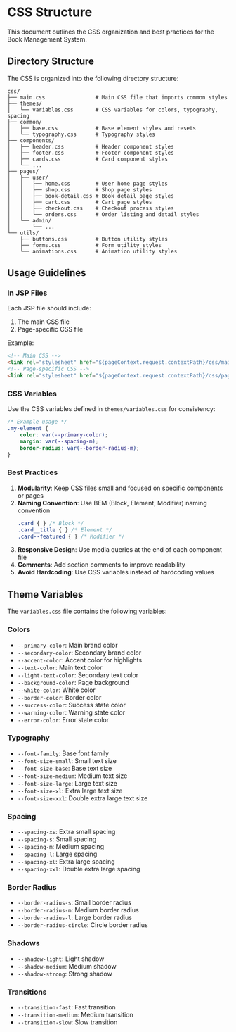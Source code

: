 # CSS Structure

This document outlines the CSS organization and best practices for the Book Management System.

## Directory Structure

The CSS is organized into the following directory structure:

```
css/
├── main.css                # Main CSS file that imports common styles
├── themes/
│   └── variables.css       # CSS variables for colors, typography, spacing
├── common/
│   ├── base.css            # Base element styles and resets
│   └── typography.css      # Typography styles
├── components/
│   ├── header.css          # Header component styles
│   ├── footer.css          # Footer component styles
│   ├── cards.css           # Card component styles
│   └── ... 
├── pages/
│   ├── user/
│   │   ├── home.css        # User home page styles
│   │   ├── shop.css        # Shop page styles
│   │   ├── book-detail.css # Book detail page styles
│   │   ├── cart.css        # Cart page styles
│   │   ├── checkout.css    # Checkout process styles
│   │   └── orders.css      # Order listing and detail styles
│   └── admin/
│       └── ...
└── utils/
    ├── buttons.css         # Button utility styles
    ├── forms.css           # Form utility styles
    └── animations.css      # Animation utility styles
```

## Usage Guidelines

### In JSP Files

Each JSP file should include:

1. The main CSS file
2. Page-specific CSS file

Example:

```html
<!-- Main CSS -->
<link rel="stylesheet" href="${pageContext.request.contextPath}/css/main.css">
<!-- Page-specific CSS -->
<link rel="stylesheet" href="${pageContext.request.contextPath}/css/pages/user/shop.css">
```

### CSS Variables

Use the CSS variables defined in `themes/variables.css` for consistency:

```css
/* Example usage */
.my-element {
    color: var(--primary-color);
    margin: var(--spacing-m);
    border-radius: var(--border-radius-m);
}
```

### Best Practices

1. **Modularity**: Keep CSS files small and focused on specific components or pages
2. **Naming Convention**: Use BEM (Block, Element, Modifier) naming convention
   ```css
   .card { } /* Block */
   .card__title { } /* Element */
   .card--featured { } /* Modifier */
   ```
3. **Responsive Design**: Use media queries at the end of each component file
4. **Comments**: Add section comments to improve readability
5. **Avoid Hardcoding**: Use CSS variables instead of hardcoding values

## Theme Variables

The `variables.css` file contains the following variables:

### Colors
- `--primary-color`: Main brand color
- `--secondary-color`: Secondary brand color
- `--accent-color`: Accent color for highlights
- `--text-color`: Main text color
- `--light-text-color`: Secondary text color
- `--background-color`: Page background
- `--white-color`: White color
- `--border-color`: Border color
- `--success-color`: Success state color
- `--warning-color`: Warning state color
- `--error-color`: Error state color

### Typography
- `--font-family`: Base font family
- `--font-size-small`: Small text size
- `--font-size-base`: Base text size
- `--font-size-medium`: Medium text size
- `--font-size-large`: Large text size
- `--font-size-xl`: Extra large text size
- `--font-size-xxl`: Double extra large text size

### Spacing
- `--spacing-xs`: Extra small spacing
- `--spacing-s`: Small spacing
- `--spacing-m`: Medium spacing
- `--spacing-l`: Large spacing
- `--spacing-xl`: Extra large spacing
- `--spacing-xxl`: Double extra large spacing

### Border Radius
- `--border-radius-s`: Small border radius
- `--border-radius-m`: Medium border radius
- `--border-radius-l`: Large border radius
- `--border-radius-circle`: Circle border radius

### Shadows
- `--shadow-light`: Light shadow
- `--shadow-medium`: Medium shadow
- `--shadow-strong`: Strong shadow

### Transitions
- `--transition-fast`: Fast transition
- `--transition-medium`: Medium transition
- `--transition-slow`: Slow transition 